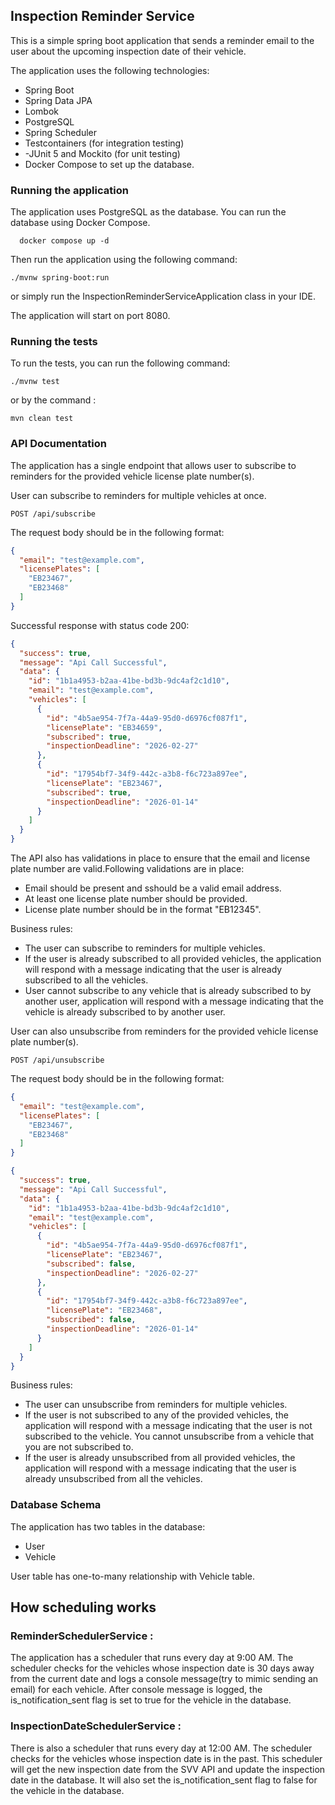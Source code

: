 ## Inspection Reminder Service

This is a simple spring boot application that sends a reminder email to the user about the upcoming inspection date of
their vehicle.

The application uses the following technologies:

- Spring Boot
- Spring Data JPA
- Lombok
- PostgreSQL
- Spring Scheduler
- Testcontainers (for integration testing)
- -JUnit 5 and Mockito (for unit testing)
- Docker Compose to set up the database.

### Running the application

The application uses PostgreSQL as the database. You can run the database using Docker Compose.

```shell
  docker compose up -d
```

Then run the application using the following command:

```shell
./mvnw spring-boot:run
```

or simply run the InspectionReminderServiceApplication class in your IDE.

The application will start on port 8080.

### Running the tests

To run the tests, you can run the following command:

```shell
./mvnw test
```

or by the command :

```shell
mvn clean test
```

### API Documentation

The application has a single endpoint that allows user to subscribe to reminders
for the provided vehicle license plate number(s).

User can subscribe to reminders for multiple vehicles at once.

```shell
POST /api/subscribe
```

The request body should be in the following format:

```json
{
  "email": "test@example.com",
  "licensePlates": [
    "EB23467",
    "EB23468"
  ]
}
```

Successful response with status code 200:

```json
{
  "success": true,
  "message": "Api Call Successful",
  "data": {
    "id": "1b1a4953-b2aa-41be-bd3b-9dc4af2c1d10",
    "email": "test@example.com",
    "vehicles": [
      {
        "id": "4b5ae954-7f7a-44a9-95d0-d6976cf087f1",
        "licensePlate": "EB34659",
        "subscribed": true,
        "inspectionDeadline": "2026-02-27"
      },
      {
        "id": "17954bf7-34f9-442c-a3b8-f6c723a897ee",
        "licensePlate": "EB23467",
        "subscribed": true,
        "inspectionDeadline": "2026-01-14"
      }
    ]
  }
}
```

The API also has validations in place to ensure that the email and license plate number are valid.Following validations
are in place:

- Email should be present and sshould be a valid email address.
- At least one license plate number should be provided.
- License plate number should be in the format "EB12345".

Business rules:

- The user can subscribe to reminders for multiple vehicles.
- If the user is already subscribed to all provided vehicles, the application will respond with a message indicating
  that the user is already subscribed to all the vehicles.
- User cannot subscribe to any vehicle that is already subscribed to by another user, application will respond with a
  message indicating that the vehicle is already subscribed to by another user.

User can also unsubscribe from reminders for the provided vehicle license plate number(s).

```shell
POST /api/unsubscribe
```

The request body should be in the following format:

```json
{
  "email": "test@example.com",
  "licensePlates": [
    "EB23467",
    "EB23468"
  ]
}

```

```json
{
  "success": true,
  "message": "Api Call Successful",
  "data": {
    "id": "1b1a4953-b2aa-41be-bd3b-9dc4af2c1d10",
    "email": "test@example.com",
    "vehicles": [
      {
        "id": "4b5ae954-7f7a-44a9-95d0-d6976cf087f1",
        "licensePlate": "EB23467",
        "subscribed": false,
        "inspectionDeadline": "2026-02-27"
      },
      {
        "id": "17954bf7-34f9-442c-a3b8-f6c723a897ee",
        "licensePlate": "EB23468",
        "subscribed": false,
        "inspectionDeadline": "2026-01-14"
      }
    ]
  }
}
```

Business rules:

- The user can unsubscribe from reminders for multiple vehicles.
- If the user is not subscribed to any of the provided vehicles, the application will respond with a message indicating
  that the user is not subscribed to the vehicle.
  You cannot unsubscribe from a vehicle that you are not subscribed to.
- If the user is already unsubscribed from all provided vehicles, the application will respond with a message indicating
  that the user is already unsubscribed from all the vehicles.

### Database Schema

The application has two tables in the database:

- User
- Vehicle

User table has one-to-many relationship with Vehicle table.

## How scheduling works

### ReminderSchedulerService :

The application has a scheduler that runs every day at 9:00 AM.
The scheduler checks for the vehicles whose inspection date is 30 days away from the current date and logs a console
message(try to mimic sending an email) for each vehicle.
After console message is logged, the is_notification_sent flag is set to true for the vehicle in the database.

### InspectionDateSchedulerService :

There is also a scheduler that runs every day at 12:00 AM.
The scheduler checks for the vehicles whose inspection date is in the past. This scheduler will get the new inspection
date from the SVV API and update the inspection date in the database.
It will also set the is_notification_sent flag to false for the vehicle in the database.